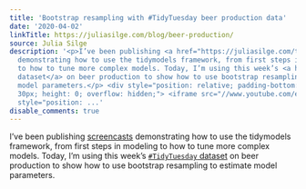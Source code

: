 ```yaml
---
title: 'Bootstrap resampling with #TidyTuesday beer production data'
date: '2020-04-02'
linkTitle: https://juliasilge.com/blog/beer-production/
source: Julia Silge
description: '<p>I’ve been publishing <a href="https://juliasilge.com/tags/tidymodels/">screencasts</a>
  demonstrating how to use the tidymodels framework, from first steps in modeling
  to how to tune more complex models. Today, I’m using this week’s <a href="https://github.com/rfordatascience/tidytuesday"><code>#TidyTuesday</code>
  dataset</a> on beer production to show how to use bootstrap resampling to estimate
  model parameters.</p> <div style="position: relative; padding-bottom: 56.25%; padding-top:
  30px; height: 0; overflow: hidden;"> <iframe src="//www.youtube.com/embed/7LGR1sEUXoI"
  style="position: ...'
disable_comments: true
---
```

<p>I’ve been publishing <a href="https://juliasilge.com/tags/tidymodels/">screencasts</a> demonstrating how to use the tidymodels framework, from first steps in modeling to how to tune more complex models. Today, I’m using this week’s <a href="https://github.com/rfordatascience/tidytuesday"><code>#TidyTuesday</code> dataset</a> on beer production to show how to use bootstrap resampling to estimate model parameters.</p> <div style="position: relative; padding-bottom: 56.25%; padding-top: 30px; height: 0; overflow: hidden;"> <iframe src="//www.youtube.com/embed/7LGR1sEUXoI" style="position: ...